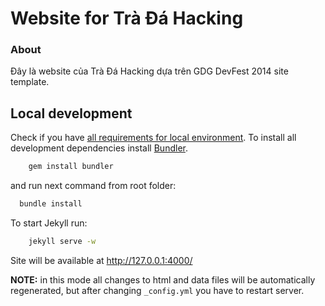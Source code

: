 # Website for Trà Đá Hacking

### About 
Đây là website của Trà Đá Hacking dựa trên GDG DevFest 2014 site template.

## Local development

Check if you have [all requirements for local environment](http://jekyllrb.com/docs/installation/).
To install all development dependencies install [Bundler](http://bundler.io/).
```bash
    gem install bundler
``` 
and run next command from root folder:

```bash
  bundle install
```  

To start Jekyll run:
```bash
    jekyll serve -w
```
Site will be available at http://127.0.0.1:4000/

**NOTE:** in this mode all changes to html and data files will be automatically regenerated, but after changing ```_config.yml``` you have to restart server.




